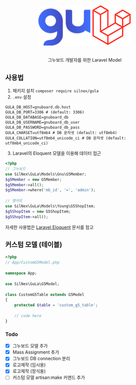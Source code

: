 # <p align="center">![GuLa-logo](./gula.png)</p>
<p align="center">그누보드 개발자를 위한 Laravel Model</p>

## 사용법
1. 패키지 설치 `composer require silnex/gula`
2. `.env` 설정
```env
GULA_DB_HOST=gnuboard.db.host
GULA_DB_PORT=3306 # (default: 3306)
GULA_DB_DATABASE=gnuboard_db
GULA_DB_USERNAME=gnuboard_db_user
GULA_DB_PASSWORD=gnuboard_db_pass
GULA_CHARSET=utf8mb4 # DB 문자셋 (default: utf8mb4)
GULA_COLLATION=utf8mb4_unicode_ci # DB 문자셋 (default: utf8mb4_unicode_ci)
```
3. Laravel의 Eloquent 모델을 이용해 데이터 접근 
```php
<?php
// 그누보드
use SilNex\GuLa\Models\Gnu\G5Member;
$g5Member = new G5Member;
$g5Member->all();
$g5Member->where('mb_id', '=', 'admin');

// 영카트
use SilNex\GuLa\Models\Young\G5ShopItem;
$g5ShopItem = new G5ShopItem;
$g5ShopItem->all();
```
자세한 사용법은 [Laravel Eloquent](https://laravel.kr/docs/7.x/eloquent) 문서를 참고

## 커스텀 모델 (테이블)
```php
<?php
// App/CustomG5Model.php

namespace App;

use SilNex\GuLa\G5Model;

class CustomG5Table extends G5Model
{
    protected $table = 'custom_g5_table';

    // code here
}
```

### Todo
- [x] 그누보드 모델 추가
- [x] Mass Assignment 추가
- [x] 그누보드 DB connection 분리
- [x] 로고제작 (임시용)
- [x] 로고제작 (정식용)
- [ ] 커스텀 모델 artisan:make 커맨드 추가
